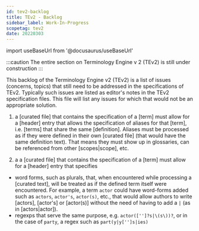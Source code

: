 ```yaml
---
id: tev2-backlog
title: TEv2 - Backlog
sidebar_label: Work-In-Progress
scopetag: tev2
date: 20220303
---
```


import useBaseUrl from '@docusaurus/useBaseUrl'

:::caution
The entire section on Terminology Engine v 2 (TEv2) is still under construction
:::

This backlog of the Terminology Engine v2 (TEv2) is a list of issues (concerns, topics) that still need to be addressed in the specifications of TEv2. Typically such issues are listed as editor's notes in the TEv2 specification files. This file will list any issues for which that would not be an appropriate solution.

1. a [curated file] that contains the specification of a [term] must allow for a [header] entry that allows the specification of aliases for that [term], i.e. [terms] that share the same [definition]. Aliases must be processed as if they were defined in their own [curated file] (that would have the same definition text). That means they must show up in glossaries, can be referenced from other [scopes|scope], etc.

2. a a [curated file] that contains the specification of a [term] must allow for a [header] entry that specifies
  - word forms, such as plurals, that, when encountered while processing a [curated text], will be treated as if the defined term itself were encountered. For example, a term `actor` could have word-forms added such as `actors`, `actor's`, `actor(s)`, etc., that would allow authors to write [actors], [actor's] or [actor(s)] without the need of having to add a `|` (as in [actors|actor]).
  - regexps that serve the same purpose, e.g. `actor(['']?s|\(s\))?`, or in the case of `party`, a regex such as `part(y|y['']s|ies)`

